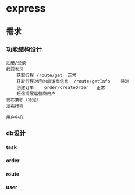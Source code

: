 # express

## 需求

### 功能结构设计
	注册/登录
	我要发货
	    获取行程 /route/get  正常
	    获取行程对应的承运商信息  /route/getInfo    待测
	    创建订单    order/createOrder   正常
	    短信提醒运营商用户
	发布兼职（待定）
	发布行程
	    
	用户中心

### db设计
    
#### task

#### order

#### route

#### user

####  
